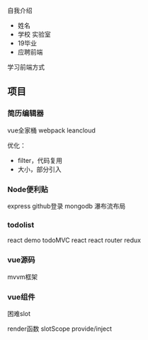 自我介绍

- 姓名
- 学校 实验室 
- 19毕业
- 应聘前端

学习前端方式

## 项目
### 简历编辑器

vue全家桶 webpack leancloud

优化：
- filter，代码复用
- 大小，部分引入

### Node便利贴
express github登录 mongodb 瀑布流布局

### todolist
react demo todoMVC
react react router redux

### vue源码
mvvm框架

### vue组件
困难slot

render函数
slotScope
provide/inject
